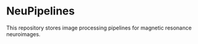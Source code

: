 # NeuPipelines
This repository stores image processing pipelines for magnetic resonance neuroimages.
